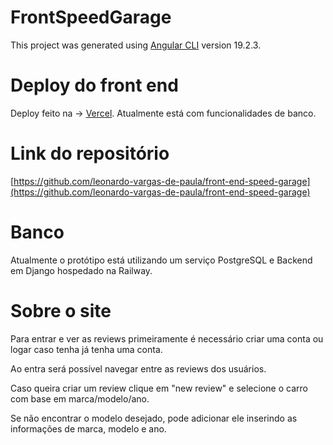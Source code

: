 # FrontSpeedGarage

This project was generated using [Angular CLI](https://github.com/angular/angular-cli) version 19.2.3.

# Deploy do front end
Deploy feito na -> [Vercel](https://front-end-speed-garage.vercel.app/). Atualmente está com funcionalidades de banco.

# Link do repositório

[https://github.com/leonardo-vargas-de-paula/front-end-speed-garage](https://github.com/leonardo-vargas-de-paula/front-end-speed-garage)

# Banco

Atualmente o protótipo está utilizando um serviço PostgreSQL e Backend em Django hospedado na Railway.

# Sobre o site

Para entrar e ver as reviews primeiramente é necessário criar uma conta ou logar caso tenha já tenha uma conta.

Ao entra será possível navegar entre as reviews dos usuários.

Caso queira criar um review clique em "new review" e selecione o carro com base em marca/modelo/ano.

Se não encontrar o modelo desejado, pode adicionar ele inserindo as informações de marca, modelo e ano.

